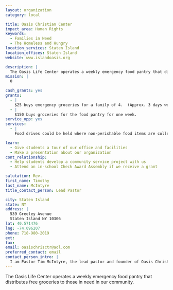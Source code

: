 ```yaml
---
layout: organization
category: local

title: Oasis Christian Center
impact_area: Human Rights
keywords: 
  - Families in Need
  - The Homeless and Hungry
location_services: Staten Island
location_offices: Staten Island
website: www.islandoasis.org

description: |
  The Oasis Life Center operates a weekly emergency food pantry that distributes free groceries to those in need in our community.
mission: |
  0

cash_grants: yes
grants: 
  - |
    $25 buys emergency groceries for a family of 4.  (Approx. 3 days worth of food.)
  - |
    $150 buys groceries for the food pantry for one week.
service_opp: yes
services: 
  - |
    Food drives could be held where non-perishable food items are collected and donated to the food pantry.

learn: 
  - Give students a tour of our office and facilities
  - Make a presentation about our organization
cont_relationship: 
  - Help students develop a community service project with us
  - Attend an in-school Check Award Assembly if we receive a grant

salutation: Rev.
first_name: Timothy
last_name: McIntyre
title_contact_person: Lead Pastor

city: Staten Island
state: NY
address: |
  539 Greeley Avenue  
  Staten Island NY 10306
lat: 40.571476
lng: -74.096207
phone: 718-980-2019
ext: 
fax: 
email: oasischrisctr@aol.com
preferred_contact: email
contact_person_intro: |
  I am Pastor Tim McIntyre, the lead pastor and founder of Oasis Christian Center.  I have been pastoring Oasis since it began in February of 2004.  In 2006, we opened The Oasis Life Center in Midland Beach.  The Life Center was created as a community outreach in an effort to meet the needs of the Midland Beach Community.  Our weekly emergency food pantry is open on Tuesday evenings from 7:30-8:30 p.m.  A photo id and proof of address are necessary to receive free groceries.  The Life Center also hosts other events geared toward children and teens.  They are announced as they are scheduled.
---
```

The Oasis Life Center operates a weekly emergency food pantry that distributes free groceries to those in need in our community.
